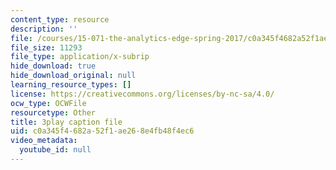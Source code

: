 ```yaml
---
content_type: resource
description: ''
file: /courses/15-071-the-analytics-edge-spring-2017/c0a345f4682a52f1ae268e4fb48f4ec6_t8nLB1AmUgE.vtt
file_size: 11293
file_type: application/x-subrip
hide_download: true
hide_download_original: null
learning_resource_types: []
license: https://creativecommons.org/licenses/by-nc-sa/4.0/
ocw_type: OCWFile
resourcetype: Other
title: 3play caption file
uid: c0a345f4-682a-52f1-ae26-8e4fb48f4ec6
video_metadata:
  youtube_id: null
---
```

